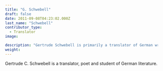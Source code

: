 ```yaml
---
title: "G. Schwebell"
draft: false
date: 2011-09-08T04:23:02.000Z
last_name: "Schwebell"
contributor_type:
  - Translator
image:

description: "Gertrude Schwebell is primarily a translator of German writing."
weight:
---
```


Gertrude C. Schwebell is a translator, poet and student of German literature.

